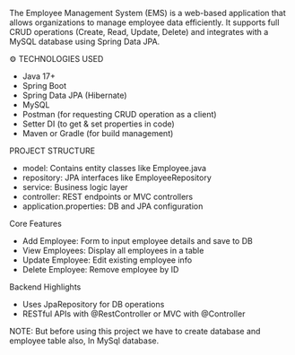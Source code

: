 The Employee Management System (EMS) is a web-based application that allows organizations to manage employee data efficiently.
It supports full CRUD operations (Create, Read, Update, Delete) and integrates with a MySQL database using Spring Data JPA.

⚙️ TECHNOLOGIES USED
- Java 17+
- Spring Boot
- Spring Data JPA (Hibernate)
- MySQL
- Postman (for requesting CRUD operation as a client)
- Setter DI (to get & set properties in  code)
- Maven or Gradle (for build management)

 PROJECT STRUCTURE
- model: Contains entity classes like Employee.java
- repository: JPA interfaces like EmployeeRepository
- service: Business logic layer
- controller: REST endpoints or MVC controllers
- application.properties: DB and JPA configuration

 Core Features
- Add Employee: Form to input employee details and save to DB
- View Employees: Display all employees in a table
- Update Employee: Edit existing employee info
- Delete Employee: Remove employee by ID

 Backend Highlights
- Uses JpaRepository for DB operations
- RESTful APIs with @RestController or MVC with @Controller

NOTE: But before using this project we have to create database and employee table also, In MySql database.













